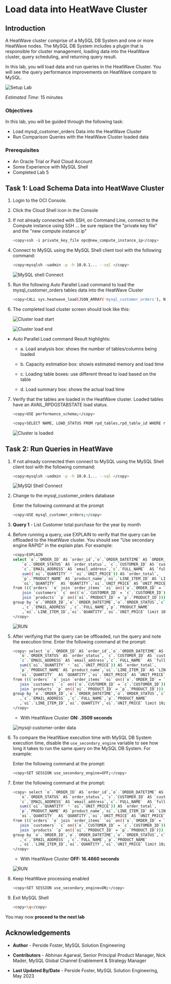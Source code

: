 # Load data into HeatWave Cluster

## Introduction

A HeatWave cluster comprise of a MySQL DB System and one or more HeatWave nodes. The MySQL DB System  includes a plugin that is responsible for cluster management, loading data into the HeatWave cluster, query scheduling, and returning query result.

In this lab, you will load data and run queries in the HeatWave Cluster. You will see the query performance improvements on HeatWave compare to MySQL.

![Setup Lab](./images/heatwave-lab-setup.png "heatwave lab setup ")

_Estimated Time:_ 15 minutes

### Objectives

In this lab, you will be guided through the following task:

- Load mysql\_customer\_orders Data into the HeatWave Cluster
- Run Comparison Queries  with the HeatWave Cluster loaded data

### Prerequisites

- An Oracle Trial or Paid Cloud Account
- Some Experience with MySQL Shell
- Completed Lab 5

## Task 1: Load Schema Data into HeatWave Cluster

1. Login to the OCI Console.
2. Click the Cloud Shell icon in the Console
3. If not already connected with SSH, on Command Line, connect to the Compute instance using SSH ... be sure replace the  "private key file"  and the "new compute instance ip"

     ```bash
    <copy>ssh -i private_key_file opc@new_compute_instance_ip</copy>
     ```

4. Connect to MySQL using the MySQL Shell client tool with the following command:

    ```bash
    <copy>mysqlsh -uadmin -p -h 10.0.1... --sql </copy>
    ```

    ![MySQL shell Connect](./images/mysql-shell-login.png " mysql shell login")

5. Run the following Auto Parallel Load command to load the  mysql\_customer\_orders tables data into the HeatWave Cluster

    ```bash
    <copy>CALL sys.heatwave_load(JSON_ARRAY('mysql_customer_orders'), NULL);</copy>
    ```

6. The completed load cluster screen should look like this:

    ![Cluster load start](./images/load-cluster-begin.png "load cluster begin")

    ![Cluster load end](./images/load-cluster-end.png "load cluster end")

- Auto Parallel Load command Result highlights:

    - a. Load analysis box: shows the number of tables/columns being loaded

    - b. Capacity estimation box: showis estimated memory and load time

    - c. Loading table boxes: use different thread to load based on the table

    - d. Load summary box: shows the actual load time

7. Verify that the tables are loaded in the HeatWave cluster. Loaded tables have an AVAIL_RPDGSTABSTATE load status.

    ```bash
    <copy>USE performance_schema;</copy>
    ```

    ```bash
    <copy>SELECT NAME, LOAD_STATUS FROM rpd_tables,rpd_table_id WHERE rpd_tables.ID = rpd_table_id.ID;</copy>
    ```

    ![Cluster is loaded](./images/heatwave-loaded-data.png "heatwave loaded data")

## Task 2: Run Queries in HeatWave

1. If not already connected then connect to MySQL using the MySQL Shell client tool with the following command:

    ```bash
    <copy>mysqlsh -uadmin -p -h 10.0.1... --sql </copy>
    ```

    ![MySQl Shell Connect](./images/mysql-shell-login.png " mysql shell login")

2. Change to the mysql\_customer\_orders database

    Enter the following command at the prompt

    ```bash
    <copy>USE mysql_customer_orders;</copy>
    ```

3. **Query 1** - List Customer total purchase for the year by month

4. Before running a query, use EXPLAIN to verify that the query can be offloaded to the HeatWave cluster. You should see "Use secondary engine RAPID" in the explain plan. For example:

    ```bash
    <copy>EXPLAIN  
    select `o`.`ORDER_ID` AS `order_id`,`o`.`ORDER_DATETIME` AS `ORDER_DATETIME`,
	    `o`.`ORDER_STATUS` AS `order_status`, `c`.`CUSTOMER_ID` AS `customer_id`,
	    `c`.`EMAIL_ADDRESS` AS `email_address`,`c`.`FULL_NAME`  AS `full_name`,
	    sum((`oi`.`QUANTITY` * `oi`.`UNIT_PRICE`)) AS `order_total`,
	    `p`.`PRODUCT_NAME` AS `product_name`,`oi`.`LINE_ITEM_ID` AS `LINE_ITEM_ID`,
	    `oi`.`QUANTITY`  AS `QUANTITY`,`oi`.`UNIT_PRICE` AS `UNIT_PRICE` 
    from (((`orders` `o` join `order_items` `oi` on((`o`.`ORDER_ID` = `oi`.`ORDER_ID`))) 
	    join `customers` `c` on((`o`.`CUSTOMER_ID` = `c`.`CUSTOMER_ID`))) 
	    join `products` `p` on((`oi`.`PRODUCT_ID` = `p`.`PRODUCT_ID`))) 
    group by `o`.`ORDER_ID`,`o`.`ORDER_DATETIME`,`o`.`ORDER_STATUS`,`c`.`CUSTOMER_ID`
	    ,`c`.`EMAIL_ADDRESS` ,`c`.`FULL_NAME`,`p`.`PRODUCT_NAME`
        ,`oi`.`LINE_ITEM_ID`,`oi`.`QUANTITY`,`oi`.`UNIT_PRICE` limit 10;
    </copy>
    ```

    ![RUN](./images/mysql-customer-order-explain.png "mysql customer order explain")

5. After verifying that the query can be offloaded, run the query and note the execution time. Enter the following command at the prompt:

     ```bash
    <copy> select `o`.`ORDER_ID` AS `order_id`,`o`.`ORDER_DATETIME` AS `ORDER_DATETIME`,
	    `o`.`ORDER_STATUS` AS `order_status`, `c`.`CUSTOMER_ID` AS `customer_id`,
	    `c`.`EMAIL_ADDRESS` AS `email_address`,`c`.`FULL_NAME`  AS `full_name`,
	    sum((`oi`.`QUANTITY` * `oi`.`UNIT_PRICE`)) AS `order_total`,
	    `p`.`PRODUCT_NAME` AS `product_name`,`oi`.`LINE_ITEM_ID` AS `LINE_ITEM_ID`,
	    `oi`.`QUANTITY`  AS `QUANTITY`,`oi`.`UNIT_PRICE` AS `UNIT_PRICE` 
    from (((`orders` `o` join `order_items` `oi` on((`o`.`ORDER_ID` = `oi`.`ORDER_ID`))) 
	    join `customers` `c` on((`o`.`CUSTOMER_ID` = `c`.`CUSTOMER_ID`))) 
	    join `products` `p` on((`oi`.`PRODUCT_ID` = `p`.`PRODUCT_ID`))) 
    group by `o`.`ORDER_ID`,`o`.`ORDER_DATETIME`,`o`.`ORDER_STATUS`,`c`.`CUSTOMER_ID`
	    ,`c`.`EMAIL_ADDRESS` ,`c`.`FULL_NAME`,`p`.`PRODUCT_NAME`
        ,`oi`.`LINE_ITEM_ID`,`oi`.`QUANTITY`,`oi`.`UNIT_PRICE` limit 10;
    </copy>
    ```

    - With HeatWave Cluster **ON: .3509 seconds**

    ![mysql-customer-order data](./images/mysql-customer-order.png "mysql customer order ")

6. To compare the HeatWave execution time with MySQL DB System execution time, disable the `use_secondary_engine` variable to see how long it takes to run the same query on the MySQL DB System. For example:

    Enter the following command at the prompt:

     ```bash
    <copy>SET SESSION use_secondary_engine=OFF;</copy>
    ```

7. Enter the following command at the prompt:

     ```bash
    <copy> select `o`.`ORDER_ID` AS `order_id`,`o`.`ORDER_DATETIME` AS `ORDER_DATETIME`,
	    `o`.`ORDER_STATUS` AS `order_status`, `c`.`CUSTOMER_ID` AS `customer_id`,
	    `c`.`EMAIL_ADDRESS` AS `email_address`,`c`.`FULL_NAME`  AS `full_name`,
	    sum((`oi`.`QUANTITY` * `oi`.`UNIT_PRICE`)) AS `order_total`,
	    `p`.`PRODUCT_NAME` AS `product_name`,`oi`.`LINE_ITEM_ID` AS `LINE_ITEM_ID`,
	    `oi`.`QUANTITY`  AS `QUANTITY`,`oi`.`UNIT_PRICE` AS `UNIT_PRICE` 
    from (((`orders` `o` join `order_items` `oi` on((`o`.`ORDER_ID` = `oi`.`ORDER_ID`))) 
	    join `customers` `c` on((`o`.`CUSTOMER_ID` = `c`.`CUSTOMER_ID`))) 
	    join `products` `p` on((`oi`.`PRODUCT_ID` = `p`.`PRODUCT_ID`))) 
    group by `o`.`ORDER_ID`,`o`.`ORDER_DATETIME`,`o`.`ORDER_STATUS`,`c`.`CUSTOMER_ID`
	    ,`c`.`EMAIL_ADDRESS` ,`c`.`FULL_NAME`,`p`.`PRODUCT_NAME`
        ,`oi`.`LINE_ITEM_ID`,`oi`.`QUANTITY`,`oi`.`UNIT_PRICE` limit 10;
    </copy>
    ```

    - With HeatWave Cluster **OFF: 16.4660 seconds**

    ![RUN](./images/mysql-customer-order-nocluster.png "mysql customer order")

8. Keep HeatWave processing enabled

    ```bash
    <copy>SET SESSION use_secondary_engine=ON;</copy>
    ```

9. Exit MySQL Shell

      ```bash
      <copy>\q</copy>
      ```

You may now **proceed to the next lab**

## Acknowledgements

- **Author** - Perside Foster, MySQL Solution Engineering

- **Contributors** - Abhinav Agarwal, Senior Principal Product Manager, Nick Mader, MySQL Global Channel Enablement & Strategy Manager
- **Last Updated By/Date** - Perside Foster, MySQL Solution Engineering, May 2023
